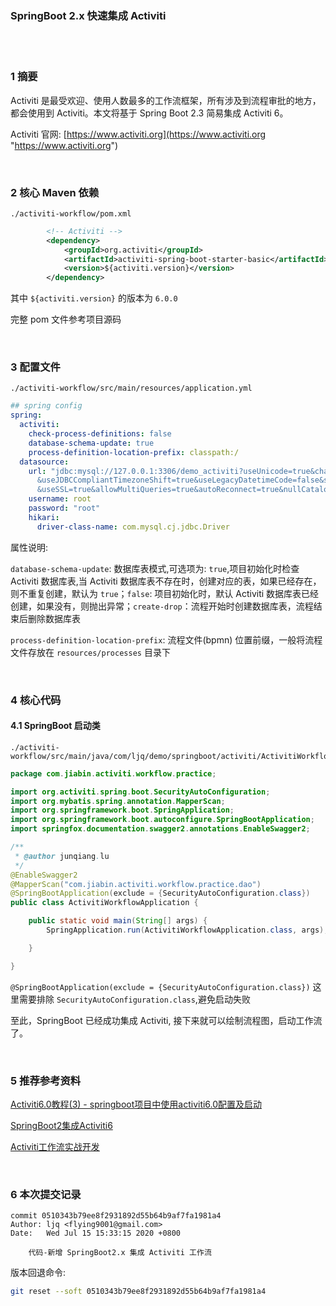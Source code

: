 ### SpringBoot 2.x 快速集成 Activiti  


​    
​    

### 1 摘要  

Activiti 是最受欢迎、使用人数最多的工作流框架，所有涉及到流程审批的地方，都会使用到 Activiti。本文将基于 Spring Boot 2.3 简易集成 Activiti 6。  

Activiti 官网: [https://www.activiti.org](https://www.activiti.org "https://www.activiti.org")  

​    

### 2 核心 Maven 依赖  

```
./activiti-workflow/pom.xml
```

```xml
        <!-- Activiti -->
        <dependency>
            <groupId>org.activiti</groupId>
            <artifactId>activiti-spring-boot-starter-basic</artifactId>
            <version>${activiti.version}</version>
        </dependency>
```

其中 `${activiti.version}` 的版本为 `6.0.0`  

完整 pom 文件参考项目源码  

​    

### 3 配置文件  

```
./activiti-workflow/src/main/resources/application.yml
```

```yaml
## spring config
spring:
  activiti:
    check-process-definitions: false
    database-schema-update: true
    process-definition-location-prefix: classpath:/
  datasource:
    url: "jdbc:mysql://127.0.0.1:3306/demo_activiti?useUnicode=true&characterEncoding=utf8\
      &useJDBCCompliantTimezoneShift=true&useLegacyDatetimeCode=false&serverTimezone=GMT%2b8\
      &useSSL=true&allowMultiQueries=true&autoReconnect=true&nullCatalogMeansCurrent=true"
    username: root
    password: "root"
    hikari:
      driver-class-name: com.mysql.cj.jdbc.Driver
```

属性说明:  

`database-schema-update`: 数据库表模式,可选项为: `true`,项目初始化时检查 Activiti 数据库表,当 Activiti 数据库表不存在时，创建对应的表，如果已经存在，则不重复创建，默认为 `true`；`false`:  项目初始化时，默认 Activiti 数据库表已经创建，如果没有，则抛出异常；`create-drop`：流程开始时创建数据库表，流程结束后删除数据库表  

`process-definition-location-prefix`: 流程文件(bpmn) 位置前缀，一般将流程文件存放在 `resources/processes` 目录下  

​    

### 4 核心代码  

#### 4.1 SpringBoot 启动类  

```
./activiti-workflow/src/main/java/com/ljq/demo/springboot/activiti/ActivitiWorkflowApplication.java
```

```java
package com.jiabin.activiti.workflow.practice;

import org.activiti.spring.boot.SecurityAutoConfiguration;
import org.mybatis.spring.annotation.MapperScan;
import org.springframework.boot.SpringApplication;
import org.springframework.boot.autoconfigure.SpringBootApplication;
import springfox.documentation.swagger2.annotations.EnableSwagger2;

/**
 * @author junqiang.lu
 */
@EnableSwagger2
@MapperScan("com.jiabin.activiti.workflow.practice.dao")
@SpringBootApplication(exclude = {SecurityAutoConfiguration.class})
public class ActivitiWorkflowApplication {

    public static void main(String[] args) {
        SpringApplication.run(ActivitiWorkflowApplication.class, args);

    }

}

```

`@SpringBootApplication(exclude = {SecurityAutoConfiguration.class})` 这里需要排除 `SecurityAutoConfiguration.class`,避免启动失败  

至此，SpringBoot 已经成功集成 Activiti, 接下来就可以绘制流程图，启动工作流了。  

​    

### 5 推荐参考资料  

[Activiti6.0教程(3) - springboot项目中使用activiti6.0配置及启动](https://tomoya92.github.io/2019/04/24/activiti-spring-boot "https://tomoya92.github.io/2019/04/24/activiti-spring-boot")  

[SpringBoot2集成Activiti6](https://www.cnblogs.com/jpfss/p/11095506.html "https://www.cnblogs.com/jpfss/p/11095506.html")  

[Activiti工作流实战开发](https://xuzhongcn.github.io/activiti/activiti.html "https://xuzhongcn.github.io/activiti/activiti.html")  

​    

### 6 本次提交记录  

```
commit 0510343b79ee8f2931892d55b64b9af7fa1981a4
Author: ljq <flying9001@gmail.com>
Date:   Wed Jul 15 15:33:15 2020 +0800

    代码-新增 SpringBoot2.x 集成 Activiti 工作流
```

版本回退命令:  

```bash
git reset --soft 0510343b79ee8f2931892d55b64b9af7fa1981a4
```

